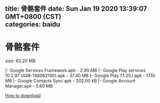 
title: 骨骼套件
date: Sun Jan 19 2020 13:39:07 GMT+0800 (CST)    
categories: baidu
---

# 骨骼套件
size: 63.20 MB
 
 
|- Google Services Framework.apk - 2.90 MB
|- Google Play services 10.2.97 (448-146062190).apk - 37.40 MB
|- Google Play 7.1.25.I.apk - 17.10 MB
|- Google Contacts Sync.apk - 202.00 kB
|- Google Account Manager.apk - 5.60 MB

[How to download](https://bpcam.bemobtrk.com/go/2ceec3aa-1ca2-46d6-b9ff-aaa5c184517c?jno=3921)